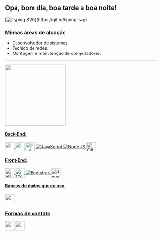 ## Opá, bom dia, boa tarde e boa noite!
[![Typing SVG](https://readme-typing-svg.herokuapp.com/?lines=Sou+Iago+Barbosa.;Desenvolvedor+de+Software+Jr.;)](https://git.io/typing-svg)
### Minhas áreas de atuação
* Desenvolvedor de sistemas.
* Técnico de redes.
* Montagem e manutenção de computadores.
--------------------------------------------------------------
<div>
  <a href="https://github.com/iago-barbosa19">
  <img height="200cm" src="https://github-readme-stats.vercel.app/api/top-langs/?username=iago-barbosa19&layout=compact&theme=tokyonight&custom_title=Linguagens%20mais%20usadas.">
 </div>

<h4>Back-End:</h4>
<img align="center" height="30cm" src="https://img.shields.io/badge/Python-3776AB?style=for-the-badge&logo=python&logoColor=white">
<img align="center" height="30cm" src="https://img.shields.io/badge/Java-ED8B00?style=for-the-badge&logo=java&logoColor=white">
<img align="center" title="FLASK" height="30cm" src="https://img.shields.io/badge/Flask-000000?style=for-the-badge&logo=flask&logoColor=white">
<img align="center" title="JavaScript" heigh="30cm" src="https://img.shields.io/badge/JavaScript-323330?style=for-the-badge&logo=javascript&logoColor=F7DF1E">
<img align="center" title="Node.JS" heigh="30cm" src="https://img.shields.io/badge/Node.js-339933?style=for-the-badge&logo=nodedotjs&logoColor=white">
<img align="center" title="C#" height="30cm" src="https://img.shields.io/badge/C%23-239120?style=for-the-badge&logo=c-sharp&logoColor=white">
  
<h4>Front-End:</h4>
<img align="center" title="HTML" height="30cm" src="https://img.shields.io/badge/HTML5-E34F26?style=for-the-badge&logo=html5&logoColor=white">
<img align="center" title="CSS" height="30cm" src="https://img.shields.io/badge/CSS3-1572B6?style=for-the-badge&logo=css3&logoColor=white">  
<img align="center" title="Bootstrap" heigh="30cm" src="https://img.shields.io/badge/Bootstrap-563D7C?style=for-the-badge&logo=bootstrap&logoColor=white">
<img align="center" title="Jquery" height="30cm" src="https://img.shields.io/badge/jQuery-0769AD?style=for-the-badge&logo=jquery&logoColor=white">
  
<h4>Bancos de dados que eu uso:</h4>
<img align="center" height="30cm" src="https://img.shields.io/badge/MySQL-00000F?style=for-the-badge&logo=mysql&logoColor=white">    


  <h3>Formas de contato</h3>
  <div>
    <a href="mailto:iagofbarbosa23@gmail.com">
    <img aling="center" height="30cm" src="https://img.shields.io/badge/Gmail-D14836?style=for-the-badge&logo=gmail&logoColor=white">
    </a>
    <a href="https://www.linkedin.com/in/iago-barbosa2612/">
      <img height="30cm" src="https://img.shields.io/badge/LinkedIn-0077B5?style=for-the-badge&logo=linkedin&logoColor=white">
    </a>
    
  </div>
